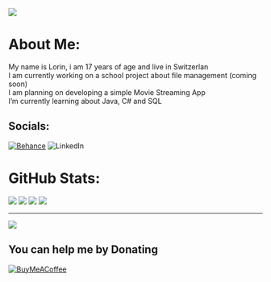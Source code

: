 ![](https://github.com/lorinsinzig/lorinsinzig/blob/master/ressources/LorinSinzigHeader.gif)

# About Me:
My name is Lorin, i am 17 years of age and live in Switzerlan
<br>I am currently working on a school project about file management (coming soon)
<br>I am planning on developing a simple Movie Streaming App
<br>I’m currently learning about Java, C# and SQL


## Socials:
[![Behance](https://img.shields.io/badge/Behance-1769ff?logo=behance&logoColor=white)](https://behance.net/xdlorin) ![LinkedIn](https://img.shields.io/badge/LinkedIn-%230077B5.svg?logo=linkedin&logoColor=white)

# GitHub Stats:
![](https://github-readme-stats.vercel.app/api?username=kynseh&theme=radical&hide_border=true&include_all_commits=false&count_private=false) 
![](https://github-readme-streak-stats.herokuapp.com/?user=kynseh&theme=radical&hide_border=true)
![](https://github-readme-stats.vercel.app/api/top-langs/?username=kynseh&theme=radical&hide_border=true&include_all_commits=false&count_private=false&layout=compact)
![](https://quotes-github-readme.vercel.app/api?type=horizontal&theme=radical)

---
[![](https://visitcount.itsvg.in/api?id=kynseh&icon=3&color=10)](https://visitcount.itsvg.in)

## You can help me by Donating
[![BuyMeACoffee](https://img.shields.io/badge/Buy%20Me%20a%20Coffee-ee4185?style=for-the-badge&logo=buy-me-a-coffee&logoColor=gold)](https://buymeacoffee.com/kynseh)

